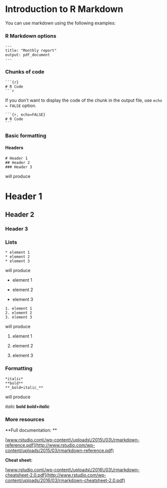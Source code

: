 # Introduction to R Markdown

You can use markdown using the following examples:

### R Markdown options

```
---
title: "Monthly report"
output: pdf_document
---
```

### Chunks of code

```{r}
```{r}    
# R Code
```r
```

If you don't want to display the code of the chunk in the output file, use `echo = FALSE` option.

    ```{r, echo=FALSE}
    # R Code
    ```

### Basic formatting

#### Headers

```
# Header 1
## Header 2
### Header 3
```

will produce

# Header 1

## Header 2

### Header 3

### Lists

```
* element 1
* element 2
* element 3
```

will produce

* element 1

* element 2

* element 3


```
1. element 1
2. element 2
3. element 3
```

will produce

1. element 1

2. element 2

3. element 3


### Formatting

```
*italic*
**bold**
**_bold+italic_**
```

will produce

_italic_
**bold**
**_bold+italic_**

### More resources

**Full documentation:  **

[www.rstudio.com\/wp-content\/uploads\/2015\/03\/rmarkdown-reference.pdf](http://www.rstudio.com/wp-content/uploads/2015/03/rmarkdown-reference.pdf)

**Cheat sheet:**

[www.rstudio.com\/wp-content\/uploads\/2016\/03\/rmarkdown-cheatsheet-2.0.pdf](http://www.rstudio.com/wp-content/uploads/2016/03/rmarkdown-cheatsheet-2.0.pdf)

